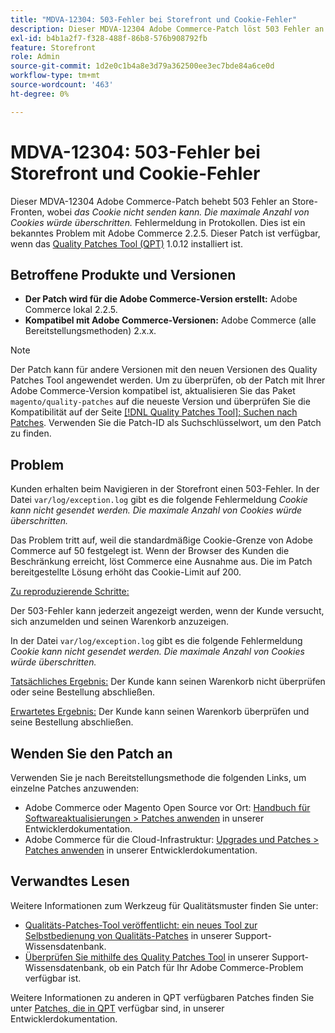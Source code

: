 ```yaml
---
title: "MDVA-12304: 503-Fehler bei Storefront und Cookie-Fehler"
description: Dieser MDVA-12304 Adobe Commerce-Patch löst 503 Fehler an Store-Fronten, wobei *das Cookie nicht senden kann. Die maximale Anzahl von Cookies würde überschritten.* Fehlermeldung in Protokollen. Dies ist ein bekanntes Problem mit Adobe Commerce 2.2.5. Dieser Patch ist verfügbar, wenn das [Quality Patches Tool (QPT)](/help/announcements/adobe-commerce-announcements/magento-quality-patches-released-new-tool-to-self-serve-quality-patches.md) 1.0.12 installiert ist.
exl-id: b4b1a2f7-f328-488f-86b8-576b908792fb
feature: Storefront
role: Admin
source-git-commit: 1d2e0c1b4a8e3d79a362500ee3ec7bde84a6ce0d
workflow-type: tm+mt
source-wordcount: '463'
ht-degree: 0%

---
```


# MDVA-12304: 503-Fehler bei Storefront und Cookie-Fehler

Dieser MDVA-12304 Adobe Commerce-Patch behebt 503 Fehler an Store-Fronten, wobei *das Cookie nicht senden kann. Die maximale Anzahl von Cookies würde überschritten.* Fehlermeldung in Protokollen. Dies ist ein bekanntes Problem mit Adobe Commerce 2.2.5. Dieser Patch ist verfügbar, wenn das [Quality Patches Tool (QPT)](/help/announcements/adobe-commerce-announcements/magento-quality-patches-released-new-tool-to-self-serve-quality-patches.md) 1.0.12 installiert ist.

## Betroffene Produkte und Versionen

* **Der Patch wird für die Adobe Commerce-Version erstellt:** Adobe Commerce lokal 2.2.5.
* **Kompatibel mit Adobe Commerce-Versionen:** Adobe Commerce (alle Bereitstellungsmethoden) 2.x.x.

>[!NOTE]
>
>Der Patch kann für andere Versionen mit den neuen Versionen des Quality Patches Tool angewendet werden. Um zu überprüfen, ob der Patch mit Ihrer Adobe Commerce-Version kompatibel ist, aktualisieren Sie das Paket `magento/quality-patches` auf die neueste Version und überprüfen Sie die Kompatibilität auf der Seite [[!DNL Quality Patches Tool]: Suchen nach Patches](https://devdocs.magento.com/quality-patches/tool.html#patch-grid). Verwenden Sie die Patch-ID als Suchschlüsselwort, um den Patch zu finden.

## Problem

Kunden erhalten beim Navigieren in der Storefront einen 503-Fehler. In der Datei `var/log/exception.log` gibt es die folgende Fehlermeldung *Cookie kann nicht gesendet werden. Die maximale Anzahl von Cookies würde überschritten.*

Das Problem tritt auf, weil die standardmäßige Cookie-Grenze von Adobe Commerce auf 50 festgelegt ist. Wenn der Browser des Kunden die Beschränkung erreicht, löst Commerce eine Ausnahme aus. Die im Patch bereitgestellte Lösung erhöht das Cookie-Limit auf 200.

<u>Zu reproduzierende Schritte:</u>

Der 503-Fehler kann jederzeit angezeigt werden, wenn der Kunde versucht, sich anzumelden und seinen Warenkorb anzuzeigen.

In der Datei `var/log/exception.log` gibt es die folgende Fehlermeldung *Cookie kann nicht gesendet werden. Die maximale Anzahl von Cookies würde überschritten.*

<u>Tatsächliches Ergebnis:</u> Der Kunde kann seinen Warenkorb nicht überprüfen oder seine Bestellung abschließen.

<u>Erwartetes Ergebnis:</u> Der Kunde kann seinen Warenkorb überprüfen und seine Bestellung abschließen.

## Wenden Sie den Patch an

Verwenden Sie je nach Bereitstellungsmethode die folgenden Links, um einzelne Patches anzuwenden:

* Adobe Commerce oder Magento Open Source vor Ort: [Handbuch für Softwareaktualisierungen > Patches anwenden](https://devdocs.magento.com/guides/v2.4/comp-mgr/patching/mqp.html) in unserer Entwicklerdokumentation.
* Adobe Commerce für die Cloud-Infrastruktur: [Upgrades und Patches > Patches anwenden](https://devdocs.magento.com/cloud/project/project-patch.html) in unserer Entwicklerdokumentation.


## Verwandtes Lesen

Weitere Informationen zum Werkzeug für Qualitätsmuster finden Sie unter:

* [Qualitäts-Patches-Tool veröffentlicht: ein neues Tool zur Selbstbedienung von Qualitäts-Patches](/help/announcements/adobe-commerce-announcements/magento-quality-patches-released-new-tool-to-self-serve-quality-patches.md) in unserer Support-Wissensdatenbank.
* [Überprüfen Sie mithilfe des Quality Patches Tool](/help/support-tools/patches-available-in-qpt-tool/check-patch-for-magento-issue-with-magento-quality-patches.md) in unserer Support-Wissensdatenbank, ob ein Patch für Ihr Adobe Commerce-Problem verfügbar ist.

Weitere Informationen zu anderen in QPT verfügbaren Patches finden Sie unter [Patches, die in QPT](https://devdocs.magento.com/quality-patches/tool.html#patch-grid) verfügbar sind, in unserer Entwicklerdokumentation.
